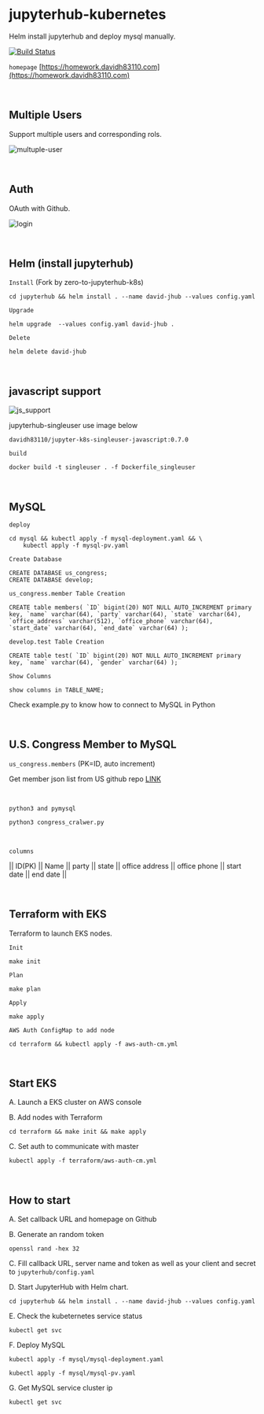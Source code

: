 # jupyterhub-kubernetes
Helm install jupyterhub and deploy mysql manually.

[![Build Status](https://travis-ci.org/davidh83110/jupyterhub-kubernetes.svg?branch=master)](https://travis-ci.org/davidh83110/jupyterhub-kubernetes)


`homepage` [https://homework.davidh83110.com](https://homework.davidh83110.com)

<br />

## Multiple Users

Support multiple users and corresponding rols.

![multuple-user](https://live.staticflickr.com/65535/48402303437_f0298b8da7_k.jpg)

<br />

## Auth

OAuth with Github.

![login](https://live.staticflickr.com/65535/48402303362_665bbc8761_k.jpg)

<br />

## Helm (install jupyterhub)

`Install` (Fork by zero-to-jupyterhub-k8s)
```
cd jupyterhub && helm install . --name david-jhub --values config.yaml
```

`Upgrade`
```
helm upgrade  --values config.yaml david-jhub .
```

`Delete`
```
helm delete david-jhub
```

<br />

## javascript support

![js_support](https://live.staticflickr.com/65535/48402303387_112e83cf16_k.jpg)


jupyterhub-singleuser use image below
```
davidh83110/jupyter-k8s-singleuser-javascript:0.7.0
```

`build`
```
docker build -t singleuser . -f Dockerfile_singleuser
```

<br />

## MySQL

`deploy`
```
cd mysql && kubectl apply -f mysql-deployment.yaml && \
    kubectl apply -f mysql-pv.yaml
```

`Create Database`
```
CREATE DATABASE us_congress;
CREATE DATABASE develop;
```

`us_congress.member Table Creation`
```
CREATE table members( `ID` bigint(20) NOT NULL AUTO_INCREMENT primary key, `name` varchar(64), `party` varchar(64), `state` varchar(64), `office_address` varchar(512), `office_phone` varchar(64), `start_date` varchar(64), `end_date` varchar(64) );
```

`develop.test Table Creation`
```
CREATE table test( `ID` bigint(20) NOT NULL AUTO_INCREMENT primary key, `name` varchar(64), `gender` varchar(64) ); 
```

`Show Columns`
```
show columns in TABLE_NAME;
```

Check example.py to know how to connect to MySQL in Python


<br />

## U.S. Congress Member to MySQL

`us_congress.members` (PK=ID, auto increment)

Get member json list from US github repo [LINK](https://theunitedstates.io/congress-legislators/legislators-current.json)

<br />

`python3 and pymysql`
```
python3 congress_cralwer.py
```

<br />

`columns`

||  ID(PK)  ||  Name ||  party ||  state ||  office address ||  office phone ||  start date ||  end date ||

<br />

## Terraform with EKS

Terraform to launch EKS nodes.

`Init`
```
make init
```

`Plan`
```
make plan
```

`Apply`
```
make apply
```

`AWS Auth ConfigMap to add node`
```
cd terraform && kubectl apply -f aws-auth-cm.yml
```

<br />

## Start EKS

A. Launch a EKS cluster on AWS console


B. Add nodes with Terraform
```
cd terraform && make init && make apply
```

C. Set auth to communicate with master
```
kubectl apply -f terraform/aws-auth-cm.yml
```

<br />

## How to start 

A. Set callback URL and homepage on Github


B. Generate an random token 
```
openssl rand -hex 32
```

C. Fill callback URL, server name and token as well as your client and secret to `jupyterhub/config.yaml`


D. Start JupyterHub with Helm chart.
```
cd jupyterhub && helm install . --name david-jhub --values config.yaml
```

E. Check the kubeternetes service status
```
kubectl get svc
```

F. Deploy MySQL
```
kubectl apply -f mysql/mysql-deployment.yaml

kubectl apply -f mysql/mysql-pv.yaml
```

G. Get MySQL service cluster ip
```
kubectl get svc
```

<br />



